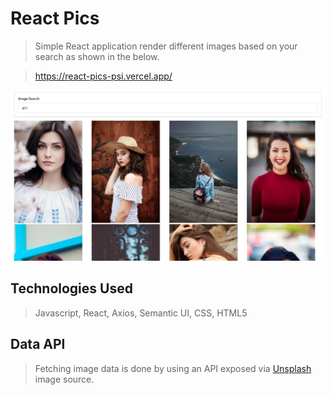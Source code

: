 # React Pics

> Simple React application render different images based on your search as shown in the below.

> https://react-pics-psi.vercel.app/
<div style="align: center">
    <img src="./pics.png" />
</div>

## Technologies Used
> Javascript, React, Axios, Semantic UI, CSS, HTML5

## Data API
> Fetching image data is done by using an API exposed via [Unsplash](https://unsplash.com/) image source.
